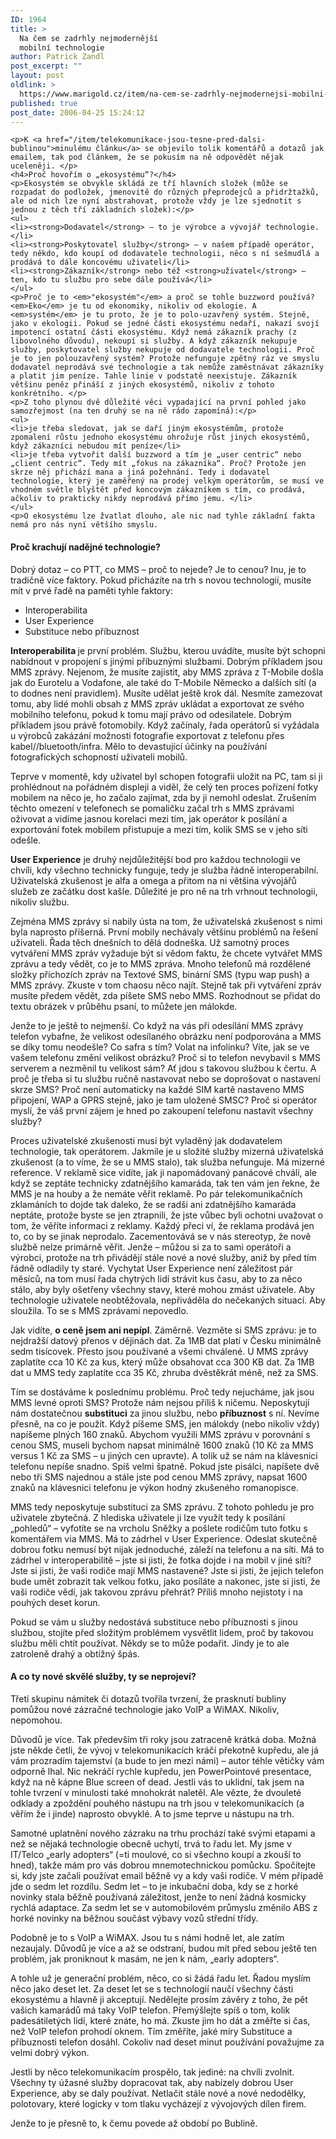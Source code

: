 ```yaml
---
ID: 1964
title: >
  Na čem se zadrhly nejmodernější
  mobilní technologie
author: Patrick Zandl
post_excerpt: ""
layout: post
oldlink: >
  https://www.marigold.cz/item/na-cem-se-zadrhly-nejmodernejsi-mobilni-technologie
published: true
post_date: 2006-04-25 15:24:12
---
```

	<p>K <a href="/item/telekomunikace-jsou-tesne-pred-dalsi-bublinou">minulému článku</a> se objevilo tolik komentářů a dotazů jak emailem, tak pod článkem, že se pokusím na ně odpovědět nějak uceleněji. </p>
	<h4>Proč hovořím o „ekosystému“?</h4>
	<p>Ekosystém se obvykle skládá ze tří hlavních složek (může se rozpadat do podložek, jmenovitě do různých přeprodejců a přidržtažků, ale od nich lze nyní abstrahovat, protože vždy je lze sjednotit s jednou z těch tří základních složek):</p>
	<ul>
	<li><strong>Dodavatel</strong> – to je výrobce a vývojář technologie. </li>
	<li><strong>Poskytovatel služby</strong> – v našem případě operátor, tedy někdo, kdo koupí od dodavatele technologii, něco s ní sešmudlá a prodává to dále koncovému uživateli</li>
	<li><strong>Zákazník</strong> nebo též <strong>uživatel</strong> – ten, kdo tu službu pro sebe dále používá</li>
	</ul>
	<p>Proč je to <em>"ekosystém"</em> a proč se tohle buzzword používá? <em>Eko</em> je tu od ekonomiky, nikoliv od ekologie. A <em>systém</em> je tu proto, že je to polo-uzavřený systém. Stejně, jako v ekologii. Pokud se jedné části ekosystému nedaří, nakazí svojí impotencí ostatní části ekosystému. Když nemá zákazník prachy (z libovolného důvodu), nekoupí si služby. A když zákazník nekupuje služby, poskytovatel služby nekupuje od dodavatele technologii. Proč je to jen polouzavřený systém? Protože nefunguje zpětný ráz ve smyslu dodavatel neprodává své technologie a tak nemůže zaměstnávat zákazníky a platit jim peníze. Tahle linie v podstatě neexistuje. Zákazník většinu peněz přináší z jiných ekosystémů, nikoliv z tohoto konkrétního. </p>
	<p>Z toho plynou dvě důležité věci vypadající na první pohled jako samozřejmost (na ten druhý se na ně rádo zapomíná):</p>
	<ul>
	<li>je třeba sledovat, jak se daří jiným ekosystémům, protože zpomalení růstu jednoho ekosystému ohrožuje růst jiných ekosystémů, když zákazníci nebudou mít peníze</li>
	<li>je třeba vytvořit další buzzword a tím je „user centric“ nebo „client centric“. Tedy mít „fokus na zákazníka“. Proč? Protože jen skrze něj přichází mana a jiná požehnání. Tedy i dodavatel technologie, který je zaměřený na prodej velkým operátorům, se musí ve vhodném světle blyštět před koncovým zákazníkem s tím, co prodává, ačkoliv to prakticky nikdy neprodává přímo jemu. </li>
	</ul>
	<p>O ekosystému lze žvatlat dlouho, ale nic nad tyhle základní fakta nemá pro nás nyní většího smyslu.
</p>
<!--more-->	<h4>Proč krachují nadějné technologie?</h4>
	<p>Dobrý dotaz – co PTT, co MMS – proč to nejede? Je to cenou? Inu, je to tradičně více faktory. Pokud přicházíte na trh s novou technologií, musíte mít v prvé řadě na paměti tyhle faktory:</p>
	<ul>
	<li>Interoperabilita</li>
	<li>User Experience</li>
	<li>Substituce nebo příbuznost</li>
	</ul>
	<p><strong>Interoperabilita </strong>je první problém. Službu, kterou uvádíte, musíte být schopni nabídnout v propojení s jinými příbuznými službami. Dobrým příkladem jsou MMS zprávy. Nejenom, že musíte zajistit, aby MMS zpráva z T-Mobile došla jak do Eurotelu a Vodafone, ale také do T-Mobile Německo a dalších sítí (a to dodnes není pravidlem). Musíte udělat ještě krok dál. Nesmíte zamezovat tomu, aby lidé mohli obsah z MMS zpráv ukládat a exportovat ze svého mobilního telefonu, pokud k tomu mají právo od odesilatele. Dobrým příkladem jsou právě fotomobily. Když začínaly, řada operátorů si vyžádala u výrobců zakázání možnosti fotografie exportovat z telefonu přes kabel//bluetooth/infra. Mělo to devastující účinky na používání fotografických schopností uživateli mobilů. </p>
	<p>Teprve v momentě, kdy uživatel byl schopen fotografii uložit na PC, tam si ji prohlédnout na pořádném displeji a viděl, že celý ten proces pořízení fotky mobilem na něco je, ho začalo zajímat, zda by ji nemohl odeslat. Zrušením těchto omezení v telefonech se pomaličku začal trh s MMS zprávami oživovat a vidíme jasnou korelaci mezi tím, jak operátor k posílání a exportování fotek mobilem přistupuje a mezi tím, kolik SMS se v jeho síti odešle. </p>
	<p><strong>User Experience</strong> je druhý nejdůležitější bod pro každou technologii ve chvíli, kdy všechno technicky funguje, tedy je služba řádně interoperabilní. Uživatelská zkušenost je alfa a omega a přitom na ni většina vývojářů služeb ze začátku dost kašle. Důležité je pro ně na trh vrhnout technologii, nikoliv službu. </p>
	<p>Zejména MMS zprávy si nabily ústa na tom, že uživatelská zkušenost s nimi byla naprosto příšerná. První mobily nechávaly většinu problémů na řešení uživateli. Řada těch dnešních to dělá dodneška. Už samotný proces vytváření MMS zpráv vyžaduje být si vědom faktu, že chcete vytvářet MMS zprávu a tedy vědět, co je to MMS zpráva. Mnoho telefonů má rozdělené složky příchozích zpráv na Textové SMS, binární SMS (typu wap push) a MMS zprávy. Zkuste v tom chaosu něco najít. Stejně tak při vytváření zpráv musíte předem vědět, zda píšete SMS nebo MMS. Rozhodnout se přidat do textu obrázek v průběhu psaní, to můžete jen málokde. </p>
	<p>Jenže to je ještě to nejmenší. Co když na vás při odesílání MMS zprávy telefon vybafne, že velikost odesílaného obrázku není podporována a MMS se díky tomu neodešle? Co safra s tím? Volat na infolinku? Víte, jak se ve vašem telefonu změní velikost obrázku? Proč si to telefon nevybavil s MMS serverem a nezměnil tu velikost sám? Ať jdou s takovou službou k čertu. A proč je třeba si tu službu ručně nastavovat nebo se doprošovat o nastavení skrze SMS? Proč není automaticky na každé SIM kartě nastaveno MMS připojení, WAP a GPRS stejně, jako je tam uložené SMSC? Proč si operátor myslí, že váš první zájem je hned po zakoupení telefonu nastavit všechny služby?</p>
	<p>Proces uživatelské zkušenosti musí být vyladěný jak dodavatelem technologie, tak operátorem. Jakmile je u složité služby mizerná uživatelská zkušenost (a to víme, že se u MMS stalo), tak služba nefunguje. Má mizerné reference. V reklamě sice vidíte, jak ji napomádovaný panácové chválí, ale když se zeptáte technicky zdatnějšího kamaráda, tak ten vám jen řekne, že MMS je na houby a že nemáte věřit reklamě. Po pár telekomunikačních zklamáních to dojde tak daleko, že se radši ani zdatnějšího kamaráda neptáte, protože byste se jen ztrapnili, že jste vůbec byli ochotni uvažovat o tom, že věříte informaci z reklamy. Každý přeci ví, že reklama prodává jen to, co by se jinak neprodalo. Zacementovává se v nás stereotyp, že nově službě nelze primárně věřit. Jenže – můžou si za to sami operátoři a výrobci, protože na trh přivádějí stále nové a nové služby, aniž by před tím řádně odladily ty staré. Vychytat User Experience není záležitost pár měsíců, na tom musí řada chytrých lidí strávit kus času, aby to za něco stálo, aby byly ošetřeny všechny stavy, které mohou zmást uživatele. Aby technologie uživatele neobtěžovala, nepřiváděla do nečekaných situací. Aby sloužila. To se s MMS zprávami nepovedlo. </p>
	<p>Jak vidíte, <strong>o ceně jsem ani nepípl</strong>. Záměrně. Vezměte si SMS zprávu: je to nejdražší datový přenos v dějinách dat. Za 1MB dat platí v Česku minimálně sedm tisícovek. Přesto jsou používané a všemi chválené. U MMS zprávy zaplatíte cca 10 Kč za kus, který může obsahovat cca 300 KB dat. Za 1MB dat u MMS tedy zaplatíte cca 35 Kč, zhruba dvěstěkrát méně, než za SMS. </p>
	<p>Tím se dostáváme k poslednímu problému. Proč tedy nejucháme, jak jsou MMS levné oproti SMS? Protože nám nejsou příliš k ničemu. Neposkytují nám dostatečnou <strong>substituci</strong> za jinou službu, nebo <strong>příbuznost</strong> s ní. Nevíme přesně, na co je použít. Když píšeme SMS, jen málokdy (nebo nikoliv vždy) napíšeme plných 160 znaků. Abychom využili MMS zprávu v porovnání s cenou SMS, museli bychom napsat minimálně 1600 znaků (10 Kč za MMS versus 1 Kč za SMS – u jiných cen upravte). A tolik už se nám na klávesnici telefonu nepíše snadno. Spíš velmi špatně. Pokud jste pisálci, napíšete dvě nebo tři SMS najednou  a stále jste pod cenou MMS zprávy, napsat 1600 znaků na klávesnici telefonu je výkon hodný zkušeného romanopisce. </p>
	<p>MMS tedy neposkytuje substituci za SMS zprávu. Z tohoto pohledu je pro uživatele zbytečná. Z hlediska uživatele ji lze využít tedy k posílání „pohledů“ – vyfotíte se na vrcholu Sněžky a pošlete rodičům tuto fotku s komentářem via MMS. Má to zádrhel v User Experience. Odeslat skutečně dobrou fotku nemusí být nijak jednoduché, záleží na telefonu a na síti. Má to zádrhel v interoperabilitě – jste si jisti, že fotka dojde i na mobil v jiné síti? Jste si jisti, že vaši rodiče mají MMS nastavené? Jste si jisti, že jejich telefon bude umět zobrazit tak velkou fotku, jako posíláte a nakonec, jste si jisti, že vaši rodiče vědí, jak takovou zprávu přehrát? Příliš mnoho nejistoty i na pouhých deset korun. </p>
	<p>Pokud se vám u služby nedostává substituce nebo příbuznosti s jinou službou, stojíte před složitým problémem vysvětlit lidem, proč by takovou službu měli chtít používat. Někdy se to může podařit. Jindy je to ale zatroleně drahý a obtížný špás. </p>
	<h4>A co ty nové skvělé služby, ty se neprojeví?</h4>
	<p>Třetí skupinu námitek či dotazů tvořila tvrzení, že prasknutí bubliny pomůžou nové zázračné technologie jako VoIP a WiMAX. Nikoliv, nepomohou. </p>
	<p>Důvodů je více. Tak především tři roky jsou zatraceně krátká doba. Možná jste někde četli, že vývoj v telekomunikacích kráčí překotně kupředu, ale já vám prozradím tajemství (a bude to jen mezi námi) – autor téhle větičky vám odporně lhal. Nic nekráčí rychle kupředu, jen PowerPointové presentace, když na ně kápne Blue screen of dead. Jestli vás to uklidní, tak jsem na tohle tvrzení v minulosti také mnohokrát naletěl. Ale vězte, že dvouleté odklady a zpoždění pouhého nástupu na trh jsou v telekomunikacích (a věřím že i jinde) naprosto obvyklé. A to jsme teprve u nástupu na trh. </p>
	<p>Samotné uplatnění nového zázraku na trhu prochází také svými etapami a než se nějaká technologie obecně uchytí, trvá to řadu let. My jsme v IT/Telco „early adopters“ (=ti moulové, co si všechno koupí a zkouší to hned), takže mám pro vás dobrou mnemotechnickou pomůcku. Spočítejte si, kdy jste začali používat email běžně vy a kdy vaši rodiče. V mém případě jde o sedm let rozdílu. Sedm let – to je inkubační doba, kdy se z horké novinky stala běžně používaná záležitost, jenže to není žádná kosmicky rychlá adaptace. Za sedm let se v automobilovém průmyslu změnilo ABS z horké novinky na běžnou součást výbavy vozů střední třídy. </p>
	<p>Podobně je to s VoIP a WiMAX. Jsou tu s námi hodně let, ale zatím nezaujaly. Důvodů je více a až se odstraní, budou mít před sebou ještě ten problém, jak proniknout k masám, ne jen k nám, „early adopters“. </p>
	<p>A tohle už je generační problém, něco, co si žádá řadu let. Řadou myslím něco jako deset let. Za deset let se s technologií naučí všechny části ekosystému a hlavně ji akceptují. Nedělejte prosím závěry z toho, že pět vašich kamarádů má taky VoIP telefon. Přemýšlejte spíš o tom, kolik padesátiletých lidí, které znáte, ho má. Zkuste jim ho dát a změřte si čas, než VoIP telefon prohodí oknem. Tím změříte, jaké míry Substituce a příbuznosti telefon dosáhl. Cokoliv nad deset minut používání považujme za velmi dobrý výkon. </p>
	<p>Jestli by něco telekomunikacím prospělo, tak jediné: na chvíli zvolnit. Všechny ty úžasné služby dopracovat tak, aby nabízely dobrou User Experience, aby se daly používat. Netlačit stále nové a nové nedodělky, polotovary, které logicky v tom tlaku vycházejí z vývojových dílen firem. </p>
	<p>Jenže to je přesně to, k čemu povede až období po Bublině.
</p>